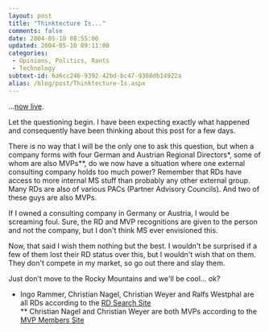 ```yaml
---
layout: post
title: "Thinktecture Is..."
comments: false
date: 2004-05-10 08:55:00
updated: 2004-05-10 09:11:00
categories:
 - Opinions, Politics, Rants
 - Technology
subtext-id: 6a6cc246-9392-42bd-bc47-9308db14922a
alias: /blog/post/Thinktecture-Is.aspx
---
```



...[now live](http://www.thinktecture.com).

Let the questioning begin. I have been expecting exactly what happened and consequently have been thinking about this post for a few days.

There is no way that I will be the only one to ask this question, but when a company forms with four German and Austrian Regional Directors*, some of whom are also MVPs**, do we now have a situation where one external consulting company holds too much power? Remember that RDs have access to more internal MS stuff than probably any other external group. Many RDs are also of various PACs (Partner Advisory Councils). And two of these guys are also MVPs.

If I owned a consulting company in Germany or Austria, I would be screaming foul. Sure, the RD and MVP recognitions are given to the person and not the company, but I don't think MS ever envisioned this.

Now, that said I wish them nothing but the best. I wouldn't be surprised if a few of them lost their RD status over this, but I wouldn't wish that on them. They don't compete in my market, so go out there and slay them.

Just don't move to the Rocky Mountains and we'll be cool... ok?

* Ingo Rammer, Christian Nagel, Christian Weyer and Ralfs Westphal are all RDs according to the [RD Search Site](http://www.microsoftregionaldirectors.com/Public/rdFind.aspx)  
** Christian Nagel and Christian Weyer are both MVPs according to the [MVP Members Site](http://mvp.support.microsoft.com/default.aspx?scid=fh;EN-US;mvpaward&style=toc)
